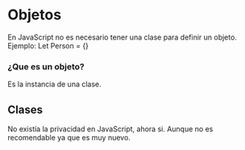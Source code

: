 # Objetos

En JavaScript no es necesario tener una clase para definir un objeto.
Ejemplo: Let Person = {}

### ¿Que es un objeto?

Es la instancia de una clase.

## Clases

No existía la privacidad en JavaScript, ahora si.
Aunque no es recomendable ya que es muy nuevo.
